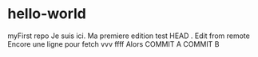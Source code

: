 # hello-world
myFirst repo
Je suis ici. Ma premiere edition
test HEAD . Edit from remote
Encore une ligne pour fetch vvv ffff Alors
COMMIT A
COMMIT B
